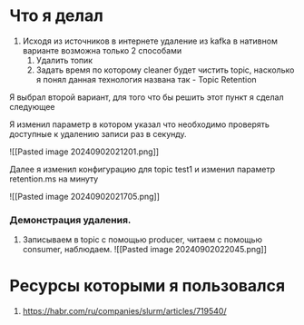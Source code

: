 # Что я делал

1. Исходя из источников в интернете удаление из kafka в нативном варианте возможна только 2 способами
	1. Удалить топик
	2. Задать время по которому cleaner будет чистить topic, насколько я понял данная технология названа так - Topic Retention 

Я выбрал второй вариант, для того что бы решить этот пункт я сделал следующее

Я изменил параметр в котором указал что необходимо проверять доступные к удалению записи раз в секунду.

![[Pasted image 20240902021201.png]]

Далее я изменил конфигурацию для topic test1 и изменил параметр retention.ms на минуту

![[Pasted image 20240902021705.png]]


### Демонстрация удаления.

1. Записываем в topic с помощью producer, читаем с помощью consumer, наблюдаем.
![[Pasted image 20240902022045.png]]

# Ресурсы которыми я пользовался

1. https://habr.com/ru/companies/slurm/articles/719540/